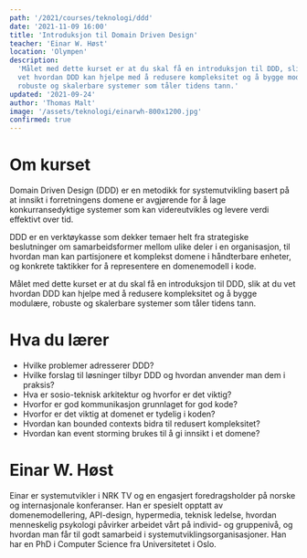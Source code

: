 ```yaml
---
path: '/2021/courses/teknologi/ddd'
date: '2021-11-09 16:00'
title: 'Introduksjon til Domain Driven Design'
teacher: 'Einar W. Høst'
location: 'Olympen'
description:
  'Målet med dette kurset er at du skal få en introduksjon til DDD, slik at du
  vet hvordan DDD kan hjelpe med å redusere kompleksitet og å bygge modulære,
  robuste og skalerbare systemer som tåler tidens tann.'
updated: '2021-09-24'
author: 'Thomas Malt'
image: '/assets/teknologi/einarwh-800x1200.jpg'
confirmed: true
---
```


# Om kurset

Domain Driven Design (DDD) er en metodikk for systemutvikling basert på at
innsikt i forretningens domene er avgjørende for å lage konkurransedyktige
systemer som kan videreutvikles og levere verdi effektivt over tid.

DDD er en verktøykasse som dekker temaer helt fra strategiske beslutninger om
samarbeidsformer mellom ulike deler i en organisasjon, til hvordan man kan
partisjonere et komplekst domene i håndterbare enheter, og konkrete taktikker
for å representere en domenemodell i kode.

Målet med dette kurset er at du skal få en introduksjon til DDD, slik at du
vet hvordan DDD kan hjelpe med å redusere kompleksitet og å bygge modulære,
robuste og skalerbare systemer som tåler tidens tann.

# Hva du lærer

- Hvilke problemer adresserer DDD?
- Hvilke forslag til løsninger tilbyr DDD og hvordan anvender man dem i
  praksis?
- Hva er sosio-teknisk arkitektur og hvorfor er det viktig?
- Hvorfor er god kommunikasjon grunnlaget for god kode?
- Hvorfor er det viktig at domenet er tydelig i koden?
- Hvordan kan bounded contexts bidra til redusert kompleksitet?
- Hvordan kan event storming brukes til å gi innsikt i et domene?

# Einar W. Høst

Einar er systemutvikler i NRK TV og en engasjert foredragsholder på norske og
internasjonale konferanser. Han er spesielt opptatt av domenemodellering,
API-design, hypermedia, teknisk ledelse, hvordan menneskelig psykologi
påvirker arbeidet vårt på individ- og gruppenivå, og hvordan man får til godt
samarbeid i systemutviklingsorganisasjoner. Han har en PhD i Computer Science
fra Universitetet i Oslo.
